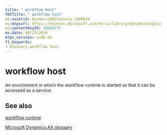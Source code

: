 ```yaml
---
title: " workflow host"
TOCTitle: " workflow host"
ms:assetid: DynamicsAXGlossary.1368044
ms:mtpsurl: https://technet.microsoft.com/en-us/library/dynamicsaxglossary.1368044(v=AX.60)
ms:contentKeyID: 36056775
ms.date: 08/25/2014
mtps_version: v=AX.60
f1_keywords:
- Glossary.workflow host
---
```


# workflow host

An environment in which the workflow runtime is started so that it can be accessed as a service.

## See also

[workflow runtime](workflow-runtime.md)

[Microsoft Dynamics AX glossary](glossary/microsoft-dynamics-ax-glossary.md)

  



